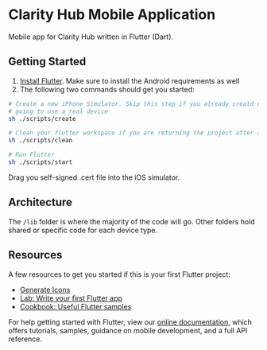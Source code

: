 # Clarity Hub Mobile Application

Mobile app for Clarity Hub written in Flutter (Dart).

## Getting Started

1. [Install Flutter](https://flutter.dev/docs/get-started/install). Make sure to install the Android requirements as well
2. The following two commands should get you started:

```sh
# Create a new iPhone Simulator. Skip this step if you already creatd one or are
# going to use a real device
sh ./scripts/create

# Clean your flutter workspace if you are returning the project after awhile
sh ./scripts/clean

# Run Flutter
sh ./scripts/start
```

Drag you self-signed .cert file into the iOS simulator.

## Architecture

The `/lib` folder is where the majority of the code will go. Other folders hold
shared or specific code for each device type.

## Resources

A few resources to get you started if this is your first Flutter project:

- [Generate Icons](https://appiconmaker.co/)
- [Lab: Write your first Flutter app](https://flutter.dev/docs/get-started/codelab)
- [Cookbook: Useful Flutter samples](https://flutter.dev/docs/cookbook)

For help getting started with Flutter, view our
[online documentation](https://flutter.dev/docs), which offers tutorials,
samples, guidance on mobile development, and a full API reference.
